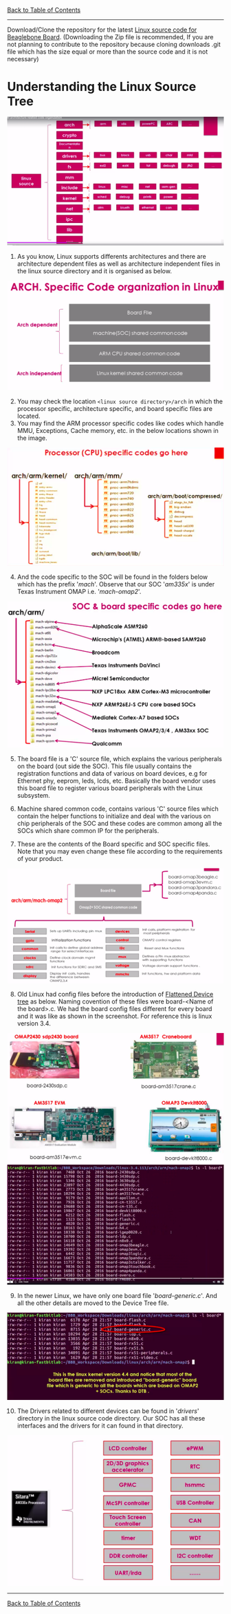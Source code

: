 [Back to Table of Contents](../Notes.md)
***

Download/Clone the repository for the latest [Linux source code for Beaglebone Board](https://github.com/beagleboard/linux).
(Downloading the Zip file is recommended, If you are not planning to contribute to the repository because cloning downloads .git file which has the size equal or more than the source code and it is not necessary)

# Understanding the Linux Source Tree

![Linux Source Tree Structure](../Images/LinuxDirectoryStructure.png)

1. As you know, Linux supports differents architectures and there are architecture dependent files as well as architecture independent files in the linux source directory and it is organised as below.

![Linux source organization](../Images/ArchSpecificLinux.png)

2. You may check the location `<linux source directory>/arch` in which the processor specific, architecture specific, and board specific files are located.
3. You may find the ARM processor specific codes like codes which handle MMU, Exceptions, Cache memory, etc. in the below locations shown in the image.

![Linux Processor specific codes](../Images/ProcessorSpecificLinux.png)

4. And the code specific to the SOC will be found in the folders below which has the prefix '_mach_'. Observe that our SOC '_am335x_' is under Texas Instrument OMAP i.e. '_mach-omap2_'.

![Linux SOC specific codes](../Images/SOCSpecificLinux.png)

5. The board file is a 'C' source file, which explains the various peripherals on the board (out side the SOC). This file usually contains the registration functions and data of various on board devices, e.g for Ethernet phy, eeprom, leds, Icds, etc. Basically the board vendor uses this board file to register various board peripherals with the Linux subsystem.

6. Machine shared common code, contains various 'C' source files which contain the helper functions to initialize and deal with the various on chip peripherals of the SOC and these codes are common among all the SOCs which share common IP for the peripherals.

7. These are the contents of the Board specific and SOC specific files. Note that you may even change these file according to the requirements of your product.

![Linux Board SOC specific file contents](../Images/ContentsBoardSpecificLinux.png)

8. Old Linux had config files before the introduction of [Flattened Device tree](Flattened_Device_Tree.md) as below. Naming covention of these files were board-<Name of the board\>.c. We had the board config files different for every board and it was like as shown in the screenshot. For reference this is linux version 3.4.

![Old Linux Board config files](../Images/OldConfigFiles.png)
![Old Board Files](../Images/OldBoardFiles.png)

9. In the newer Linux, we have only one board file '_board-generic.c_'. And all the other details are moved to the Device Tree file.

![Generic Board File](../Images/GenericBoardFile.png)

10. The Drivers related to different devices can be found in '_drivers_' directory in the linux source code directory. Our SOC has all these interfaces and the drivers for it can found in that directory.

![Interfaces in the SOC](../Images/DriversForInterfaces.png)

***

[Back to Table of Contents](../Notes.md)
